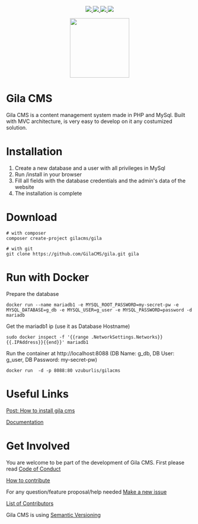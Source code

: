 
<p align="center">
  <a href="https://github.com/GilaCMS/gila/releases">
    <img src="https://img.shields.io/github/release/gilacms/gila/all.svg">
  </a>
  <a href="https://github.com/GilaCMS/gila/commits/">
    <img src="https://img.shields.io/github/last-commit/gilacms/gila.svg">
  </a>
  <a href="https://gila-cms.readthedocs.io">
    <img src="https://readthedocs.org/projects/gila-cms/badge/?version=latest">
  </a>
  <a href="https://gitter.im/GilaCMS/Lobby">
    <img src="https://img.shields.io/gitter/room/nwjs/nw.js.svg">
  </a>
</p>

<p align="center">
  <img src="http://gilacms.com/assets/gila-logo.png" width="160px" />
</p>


Gila CMS
========
Gila CMS is a content management system made in PHP and MySql.
Built with MVC architecture, is very easy to develop on it any costumized solution.


Installation
============
1. Create a new database and a user with all privileges in MySql
2. Run /install in your browser
3. Fill all fields with the database credentials and the admin's data of the website
4. The installation is complete

Download
========
```
# with composer
composer create-project gilacms/gila

# with git
git clone https://github.com/GilaCMS/gila.git gila
```

Run with Docker
===============
Prepare the database
```
docker run --name mariadb1 -e MYSQL_ROOT_PASSWORD=my-secret-pw -e MYSQL_DATABASE=g_db -e MYSQL_USER=g_user -e MYSQL_PASSWORD=password -d mariadb
```
Get the mariadb1 ip (use it as Database Hostname)
```
sudo docker inspect -f '{{range .NetworkSettings.Networks}}{{.IPAddress}}{{end}}' mariadb1
```
Run the container at http://localhost:8088 (DB Name: g_db, DB User: g_user, DB Password: my-secret-pw)
```
docker run  -d -p 8088:80 vzuburlis/gilacms
```

Useful Links
============
[Post: How to install gila cms](https://gilacms.com/blog/4/how-to-install-gila-cms)

[Documentation](https://gilacms.com/docs/)


Get Involved
============
You are welcome to be part of the development of Gila CMS.
First please read
[Code of Conduct](https://github.com/GilaCMS/gila/blob/master/CODE_OF_CONDUCT.md)

[How to contribute](https://github.com/GilaCMS/gila/blob/master/CONTRIBUTING.md)

For any question/feature proposal/help needed
[Make a new issue](https://github.com/GilaCMS/gila/issues/new)

[List of Contributors](https://github.com/GilaCMS/gila/blob/master/CONTRIBUTORS.md)

Gila CMS is using [Semantic Versioning](http://semver.org/)
